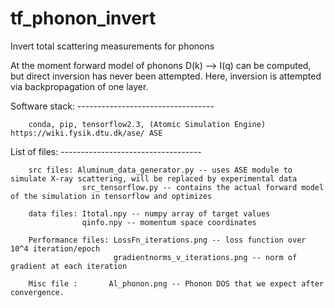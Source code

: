 # tf_phonon_invert
Invert total scattering measurements for phonons

At the moment forward model of phonons D(k) --> I(q) can be computed, but direct inversion has never been attempted. Here, inversion is attempted via backpropagation of one layer.

Software stack: ----------------------------------
        
        conda, pip, tensorflow2.3, (Atomic Simulation Engine) https://wiki.fysik.dtu.dk/ase/ ASE

List of files: -----------------------------------
        
        src files: Aluminum_data_generator.py -- uses ASE module to simulate X-ray scattering, will be replaced by experimental data
                    src_tensorflow.py -- contains the actual forward model of the simulation in tensorflow and optimizes
        
        data files: Itotal.npy -- numpy array of target values
                    qinfo.npy -- momentum space coordinates
        
        Performance files: LossFn_iterations.png -- loss function over 10^4 iteration/epoch
                           gradientnorms_v_iterations.png -- norm of gradient at each iteration

        Misc file :       Al_phonon.png -- Phonon DOS that we expect after convergence.



